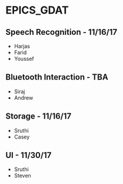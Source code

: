 # EPICS_GDAT

## Speech Recognition - 11/16/17
- Harjas
- Farid
- Youssef

## Bluetooth Interaction - TBA
- Siraj
- Andrew

## Storage - 11/16/17
- Sruthi
- Casey

## UI - 11/30/17
- Sruthi
- Steven
